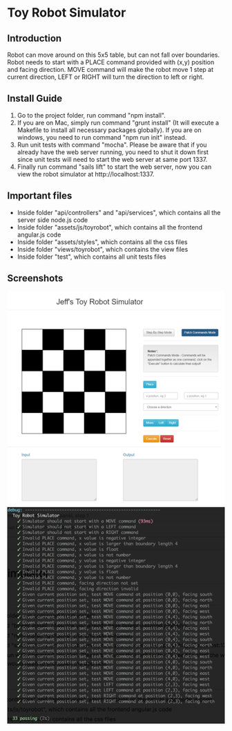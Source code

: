 # Toy Robot Simulator

## Introduction
Robot can move around on this 5x5 table, but can not fall over boundaries. Robot needs to start with a PLACE command provided with (x,y) position and facing direction. MOVE command will make the robot move 1 step at current direction, LEFT or RIGHT will turn the direction to left or right.

## Install Guide
1. Go to the project folder, run command "npm install".
2. If you are on Mac, simply run command "grunt install" (It will execute a Makefile to install all necessary packages globally). If you are on windows, you need to run command "npm run init" instead.
3. Run unit tests with command "mocha". Please be aware that if you already have the web server running, you need to shut it down first since unit tests will need to start the web server at same port 1337.
4. Finally run command "sails lift" to start the web server, now you can view the robot simulator at http://localhost:1337.

## Important files
* Inside folder "api/controllers" and "api/services", which contains all the server side node.js code
* Inside folder "assets/js/toyrobot", which contains all the frontend angular.js code
* Inside folder "assets/styles", which contains all the css files
* Inside folder "views/toyrobot", which contains the view files
* Inside folder "test", which contains all unit tests files

## Screenshots
![alt text](https://github.com/jeffyyyy/toy/raw/develop/assets/images/patchcommandmode.png "Toy Robot Patch Commands Mode")
![alt text](https://github.com/jeffyyyy/toy/raw/develop/assets/images/unittest_screenshot.png "Toy Robot Unit Tests")
